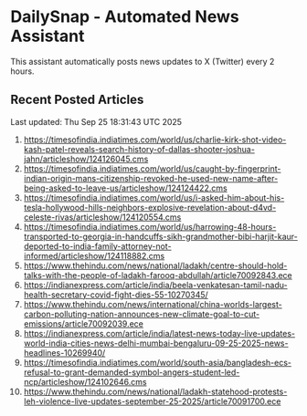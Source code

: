 # DailySnap - Automated News Assistant

This assistant automatically posts news updates to X (Twitter) every 2 hours.

## Recent Posted Articles

Last updated: Thu Sep 25 18:31:43 UTC 2025

1. https://timesofindia.indiatimes.com/world/us/charlie-kirk-shot-video-kash-patel-reveals-search-history-of-dallas-shooter-joshua-jahn/articleshow/124126045.cms
2. https://timesofindia.indiatimes.com/world/us/caught-by-fingerprint-indian-origin-mans-citizenship-revoked-he-used-new-name-after-being-asked-to-leave-us/articleshow/124124422.cms
3. https://timesofindia.indiatimes.com/world/us/i-asked-him-about-his-tesla-hollywood-hills-neighbors-explosive-revelation-about-d4vd-celeste-rivas/articleshow/124120554.cms
4. https://timesofindia.indiatimes.com/world/us/harrowing-48-hours-transported-to-georgia-in-handcuffs-sikh-grandmother-bibi-harjit-kaur-deported-to-india-family-attorney-not-informed/articleshow/124118882.cms
5. https://www.thehindu.com/news/national/ladakh/centre-should-hold-talks-with-the-people-of-ladakh-farooq-abdullah/article70092843.ece
6. https://indianexpress.com/article/india/beela-venkatesan-tamil-nadu-health-secretary-covid-fight-dies-55-10270345/
7. https://www.thehindu.com/news/international/china-worlds-largest-carbon-polluting-nation-announces-new-climate-goal-to-cut-emissions/article70092039.ece
8. https://indianexpress.com/article/india/latest-news-today-live-updates-world-india-cities-news-delhi-mumbai-bengaluru-09-25-2025-news-headlines-10269940/
9. https://timesofindia.indiatimes.com/world/south-asia/bangladesh-ecs-refusal-to-grant-demanded-symbol-angers-student-led-ncp/articleshow/124102646.cms
10. https://www.thehindu.com/news/national/ladakh-statehood-protests-leh-violence-live-updates-september-25-2025/article70091700.ece
